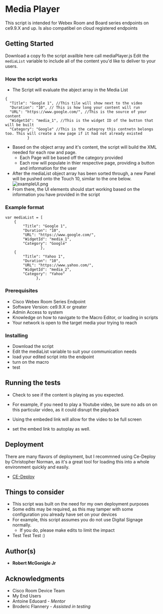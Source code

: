 # Media Player

This script is intended for Webex Room and Board series endpoints on ce9.9.X and up. Is also compatibel on cloud registered endpoints

## Getting Started

Download a copy fo the script availble here call mediaPlayer.js
Edit the ```mediaList``` variable to include all of the content you'd like to deliver to your users.

### How the script works

* The Script will evaluate the abject array in the Media List
```
{
  "Title": "Google 1", //This tile will show next to the video
  "Duration": "10", // This is how long your content will run
  "URL": "https://www.google.com/", //This is the source of your content
  "WidgetId": "media_1", //This is the widget ID of the button that will be built
  "Category": "Google" //This is the categroy this contnetn belongs too. This will create a new page if it had not already existed
          }
```
* Based on the object array and it's content, the script will build the XML needed for each row and page.
  * Each Page will be based off the category provided
  * Each row will populate in thier respective page, providing a button and information for the user
* After the mediaList object array has been sorted through, a new Panel will be pushed onto the Touch 10, similar to the one below.
![exampleUI.png](https://github.com/Bobby-McGonigle/Macro-Samples/blob/master/Media%20Player/exampleUI.PNG)
* From there, the UI elements should start working based on the information you have provided in the script

### Example format

```
var mediaList = [
    {
        "Title": "Google 1",
        "Duration": "10",
        "URL": "https://www.google.com/",
        "WidgetId": "media_1",
        "Category": "Google"
                },
    {
        "Title": "Yahoo 1",
        "Duration": "10",
        "URL": "https://www.yahoo.com/",
        "WidgetId": "media_2",
        "Category": "Yahoo"
              },

```

### Prerequisites

* Cisco Webex Room Series Endpoint
* Software Version: ce9.9.X or greater
* Admin Access to system
* Knowledge on how to navigate to the Macro Editor, or loading in scripts
* Your network is open to the target media your trying to reach

### Installing

* Download the script
* Edit the mediaList variable to suit your communication needs
* load your edited script into the endpoint
* turn on the macro 
* test

## Running the tests

* Check to see if the content is playing as you expected.

* For example, if you need to play a Youtube video, be sure no ads on on this particular video, as it could disrupt the playback
* Using the embeded link will allow for the video to be full screen
* set the embed link to autoplay as well.

## Deployment

There are many flavors of deployment, but I recommned using Ce-Deploy by Christopher Norman, as it's a great tool for loading this into a whole environment quickly and easily.

* [CE-Deploy](https://github.com/voipnorm/CE-Deploy)

## Things to consider
* This script was built on the need for my own deployment purposes
* Some edits may be required, as this may tamper with some configuration you already have set on your devices
* For example, this script assumes you do not use Digital Signage normally.
  * If you do, please make edits to limit the impact
* Test Test Test :)

## Author(s)

* **Robert McGonigle Jr**

## Acknowledgments

* Cisco Room Device Team
* My End Users
* Antoine Eduoard - *Mentor*
* Broderic Flannery - *Assisted in testing*

